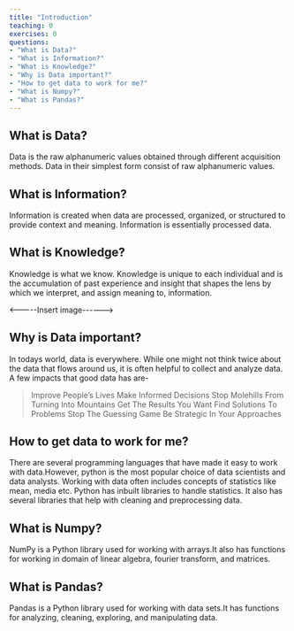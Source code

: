 ```yaml
---
title: "Introduction"
teaching: 0
exercises: 0
questions:
- "What is Data?"
- "What is Information?"
- "What is Knowledge?"
- "Why is Data important?"
- "How to get data to work for me?"
- "What is Numpy?"
- "What is Pandas?"
---
```



## What is Data?

Data is the raw alphanumeric values obtained through different acquisition methods. Data in their simplest form consist of raw alphanumeric values. 

## What is Information?

Information is created when data are processed, organized, or structured to provide context and meaning. Information is essentially processed data.

## What is Knowledge?

Knowledge is what we know. Knowledge is unique to each individual and is the accumulation of past experience and insight that shapes the lens by which we interpret, and assign meaning to, information. 

<-----Insert image------>

## Why is Data important?
In todays world, data is everywhere. While one might not think twice about the data that flows around us, it is often helpful to collect and analyze data. A few impacts that good data has are-
>Improve People’s Lives
>Make Informed Decisions
>Stop Molehills From Turning Into Mountains
>Get The Results You Want
>Find Solutions To Problems
>Stop The Guessing Game
>Be Strategic In Your Approaches

## How to get data to work for me?
There are several programming languages that have made it easy to work with data.However, python is the most popular choice of data scientists and data analysts. Working with data often includes concepts of statistics like mean, media etc. Python has inbuilt libraries to handle statistics. It also has several libraries that help with cleaning and preprocessing data.

## What is Numpy?
NumPy is a Python library used for working with arrays.It also has functions for working in domain of linear algebra, fourier transform, and matrices.

## What is Pandas?
Pandas is a Python library used for working with data sets.It has functions for analyzing, cleaning, exploring, and manipulating data.
